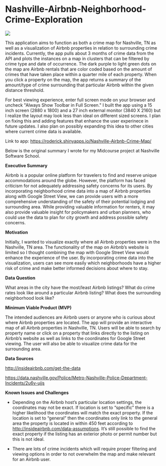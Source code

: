 # Nashville-Airbnb-Neighborhood-Crime-Exploration

![](crime.gif)

This application aims to function as both a crime map for Nashville, TN as well as a visualization of Airbnb properties
in relation to surrounding crime incidents. Currently, the app pulls about 3 months of crime data from the API and 
plots the instances on a map in clusters that can be filtered by crime type and date of occurrence. The dark purple 
to light green dots on the map are Airbnb rentals that are color coded based on the amount of crimes that have 
taken place within a quarter mile of each property. When you click a property on the map, the app returns a summary of 
the amount/type of crime surrounding that particular Airbnb within the given distance threshold.

For best viewing experience, enter full screen mode on your browser and uncheck "Always Show Toolbar in Full Screen." I built
the app using a 15 inch screen (2880 x 1800) and a 27 inch external monitor (3840 X 2160) but I realize the layout may look
less than ideal on different sized screens. I plan on fixing this and adding features that enhance the user experinece in future 
updates. I also plan on possibly expanding this idea to other cities where current crime data is available.

Link to app: https://roderick.shinyapps.io/Nashville-Airbnb-Crime-Map/

Below is the original summary I wrote for my Midcourse project at Nashville Software School.

<b>Executive Summary</b>

Airbnb is a popular online platform for travelers to find and reserve unique
accommodations around the globe. However, the platform has faced criticism for not
adequately addressing safety concerns for its users. By incorporating neighborhood
crime data into a map of Airbnb properties along with Google Street View, we can
provide users with a more comprehensive understanding of the safety of their potential
lodging and surrounding area. While providing valuable information for renters, it may
also provide valuable insight for policymakers and urban planners, who could use the
data to plan for city growth and address possible safety concerns.

<b>Motivation</b>

Initially, I wanted to visualize exactly where all Airbnb properties were in the Nashville,
TN area. The functionality of the map on Airbnb’s website is limited so I thought
combining the map with Google Street View would enhance the experience of the user.
By incorporating crime data into the visualization, users can see more easily which
neighborhoods have a higher risk of crime and make better informed decisions about
where to stay.

<b>Data Question</b>

What areas in the city have the most/least Airbnb listings? What do crime rates look like
around a particular Airbnb listing? What does the surrounding neighborhood look like?

<b>Minimum Viable Product (MVP)</b>

The intended audiences are Airbnb users or anyone who is curious about where Airbnb
properties are located. The app will provide an interactive map of all Airbnb properties
in Nashville, TN. Users will be able to search by property name or click on a property
that links directly to the listing on Airbnb’s website as well as links to the coordinates for
Google Street viewing. The user will also be able to visualize crime data for the
surrounding area.

<b>Data Sources</b>

http://insideairbnb.com/get-the-data

[https://data.nashville.gov/Police/Metro-Nashville-Police-Department-Incidents/2u6v-ujjs ](https://datanashvillegov-nashville.hub.arcgis.com/datasets/e8eface241d34e5c8ff1fd4c28ebd93e_0/explore)

<b>Known Issues and Challenges</b>

- Depending on the Airbnb host’s particular location settings, the coordinates may
not be exact. If location is set to “specific” there is a higher likelihood the
coordinates will match the exact property. If the location is set to “general” then
the coordinates only link to the general area the property is located in within 450 feet 
according to http://insideairbnb.com/data-assumptions. It’s still possible to find the exact 
property if the listing has an exterior photo or permit number but this is not ideal.

- There are lots of crime incidents which will require proper filtering and viewing
options in order to not overwhelm the map and make relevant for an Airbnb user.
